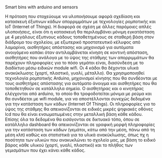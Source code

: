 Smart bins with arduino and sensors

Η πρόταση που στοχεύουμε να υλοποιήσουμε αφορά σχεδίαση και κατασκευή έξυπνων κάδων απορριμμάτων με τεχνολογίες ρομποτικής και IoT (Internet of Things). Η διαφορά σε σχέση με άλλες παρόμοιες απλές υλοποιήσεις, είναι ότι η κατασκευή θα περιλαμβάνει μόνιμη εγκατάσταση με 4 μεγάλους έξυπνους κάδους τοποθετημένους σε σταθερή βάση στον διάδρομο του σχολείου, με εξωτερικό προστατευτικό κέλυφος από λαμαρίνα, αισθητήρες απόστασης και μηχανισμό για αυτόματα ανοιγόμενο καπάκι όταν αντιλαμβάνεται κίνηση σε κοντινή απόσταση, αισθητήρες που ανάλογα με το ύψος της στάθμης των απορριμμάτων θα παρέχουν πληροφορίες για το πόσο γεμάτοι είναι, διασύνδεση με το διαδίκτυο μέσω ειδικών module wifi. 
Οι 4 κάδοι θα δέχονται υλικά ανακύκλωσης (χαρτί, πλαστικό, γυαλί, μέταλλο). Θα χρησιμοποιηθεί τεχνολογία ρομποτικής Arduino, μηχανισμοί κίνησης που θα συνδέονται με τους αισθητήρες απόστασης για αυτόματο άνοιγμα και αισθητήρες που θα τοποθετηθούν σε κατάλληλα σημεία. Ο αισθητήρας και ο κινητήρας ελέγχονται από arduino, το οποίο θα τροφοδοτείται μόνιμα με ρεύμα και θα συνδέεται με wifi module, για να αποστέλλονται συνεχώς δεδομένα για την κατάσταση των κάδων (Internet Of Things). Οι πληροφορίες για το ύψος της στάθμης θα απεικονίζονται σε ειδικές μικρές ψηφιακές οθόνες lcd που θα είναι ενσωματωμένες στην μεταλλική βάση κάθε κάδου. 
Επίσης όλα τα δεδομένα θα εισάγονται σε δικτυακό τόπο, όπου σε κατάλληλο dashboard θα απεικονίζονται σε γραφική μορφή πληροφορίες για την κατάσταση των κάδων (γεμάτοι, κάτω από την μέση, πάνω από τη μέση κλπ) καθώς και στατιστικά για τα υλικά ανακύκλωσης, όπως πχ η ποσότητα των υλικών που ανακυκλώνει το σχολείο μας, με βάση το ειδικό βάρος κάθε υλικού (χαρτί, γυαλί, πλαστικό) και το πλήθος των γεμισμάτων που έχει κάνει κάθε κάδος.
